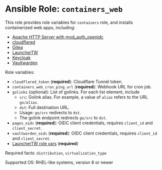 # Ansible Role: `containers_web`

This role provides role variables for `containers` role, and installs containerized web apps, including:

- [Apache HTTP Server with mod_auth_openidc](https://github.com/chrisx8/docker-apache-openidc)
- [cloudflared](https://github.com/cloudflare/cloudflared)
- [Gitea](https://gitea.io/)
- [LauncherTW](https://github.com/chrisx8/LauncherTW)
- [Keycloak](https://www.keycloak.org/)
- [Vaultwarden](https://github.com/dani-garcia/vaultwarden)

Role variables:

- `cloudflared_token` (**required**): Cloudflare Tunnel token.
- `containers_web_cron_ping_url` (**required**): Webhook URL for cron job.
- `golinks` (optional): List of golinks. For each list element, include
  - `src`: Golink alias. For example, a value of `alias` refers to the URL `go/alias`.
  - `dst`: Full destination URL.
  - Usage: `go/src` redirects to `dst`.
  - The golink endpoint redirects `go/src` to `dst`.
- `pages_oidc` (**required**): OIDC client credentials, requires `client_id` and `client_secret`.
- `vaultwarden_oidc` (**required**): OIDC client credentials, requires `client_id` and `client_secret`.
- [LauncherTW role vars](https://github.com/chrisx8/LauncherTW#configuration) (**required**)

Required facts: `distribution`, `virtualization_type`

Supported OS: RHEL-like systems, version 8 or newer
